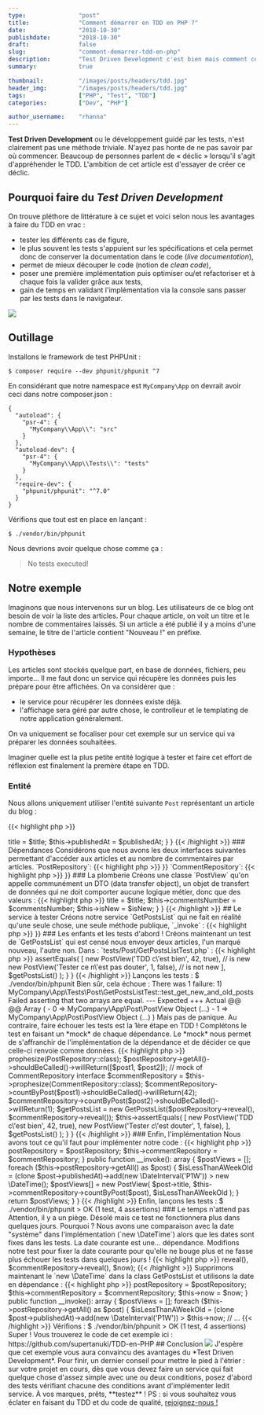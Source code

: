 ```yaml
---
type:               "post"
title:              "Comment démarrer en TDD en PHP ?"
date:               "2018-10-30"
publishdate:        "2018-10-30"
draft:              false
slug:               "comment-demarrer-tdd-en-php"
description:        "Test Driven Development c'est bien mais comment commencer à en faire ?"
summary:            true

thumbnail:          "/images/posts/headers/tdd.jpg"
header_img:         "/images/posts/headers/tdd.jpg"
tags:               ["PHP", "Test", "TDD"]
categories:         ["Dev", "PHP"]

author_username:    "rhanna"
---
```


**Test Driven Development** ou le développement guidé par les tests, n'est clairement pas une méthode triviale.
N'ayez pas honte de ne pas savoir par où commencer.
Beaucoup de personnes parlent de « déclic » lorsqu'il s'agit d'appréhender le TDD.
L'ambition de cet article est d'essayer de créer ce déclic.

## Pourquoi faire du *Test Driven Development*

On trouve pléthore de littérature à ce sujet et voici selon nous les avantages à faire du TDD en vrac :

- tester les différents cas de figure,
- le plus souvent les tests s'appuient sur les spécifications et cela permet donc de conserver la documentation dans le code (*live documentation*),
- permet de mieux découper le code (notion de *clean code*),
- poser une première implémentation puis optimiser ou/et refactoriser et à chaque fois la valider grâce aux tests,
- gain de temps en validant l'implémentation via la console sans passer par les tests dans le navigateur.

<img src="https://media.giphy.com/media/iKbUlFbs77oI0/giphy.gif" />

## Outillage

Installons le framework de test PHPUnit :

    $ composer require --dev phpunit/phpunit ^7

En considérant que notre namespace est `MyCompany\App` on devrait avoir ceci dans notre composer.json :

```
{
  "autoload": {
    "psr-4": {
      "MyCompany\\App\\": "src"
    }
  },
  "autoload-dev": {
    "psr-4": {
      "MyCompany\\App\\Tests\\": "tests"
    }
  },
  "require-dev": {
    "phpunit/phpunit": "^7.0"
  }
}
```

Vérifions que tout est en place en lançant :

    $ ./vendor/bin/phpunit

Nous devrions avoir quelque chose comme ça :

> No tests executed!

## Notre exemple

Imaginons que nous intervenons sur un blog.
Les utilisateurs de ce blog ont besoin de voir la liste des articles.
Pour chaque article, on voit un titre et le nombre de commentaires laissés.
Si un article a été publié il y a moins d'une semaine, le titre de l'article contient "Nouveau !" en préfixe.

### Hypothèses

Les articles sont stockés quelque part, en base de données, fichiers, peu importe...
Il me faut donc un service qui récupère les données puis les prépare pour être affichées.
On va considérer que :
- le service pour récupérer les données existe déjà.
- l'affichage sera géré par autre chose, le controlleur et le templating de notre application généralement.

On va uniquement se focaliser pour cet exemple sur un service qui va préparer les données souhaitées.

Imaginer quelle est la plus petite entité logique à tester et faire cet effort de réflexion est finalement la
premère étape en TDD. 

### Entité

Nous allons uniquement utiliser l'entité suivante `Post` représentant un article du blog :

{{< highlight php >}}
<?php

namespace MyCompany\App\Post;

class Post
{
    /** @var string */
    public $title;

    /** @var \DateTime */
    public $publishedAt;

    public function __construct(string $title, \DateTime $publishedAt)
    {
        $this->title = $title;
        $this->publishedAt = $publishedAt;
    }
}
{{< /highlight >}}

### Dépendances

Considérons que nous avons les deux interfaces suivantes permettant d'accéder aux articles
et au nombre de commentaires par articles.

`PostRepository`:

{{< highlight php >}}
<?php

namespace MyCompany\App\Repository;

use MyCompany\App\Post\Post;

interface PostRepository
{
    /**
     * @return Post[]
     */
    public function getAll(): array;
}
{{< /highlight >}}

`CommentRepository`:

{{< highlight php >}}
<?php

namespace MyCompany\App\Repository;

use MyCompany\App\Post\Post;

interface CommentRepository
{
    public function countByPost(Post $post): int;
}
{{< /highlight >}}

### La plomberie

Créons une classe `PostView` qu'on appelle communément un DTO (data transfer object), un objet de transfert de données
qui ne doit comporter aucune logique métier, donc que des valeurs :

{{< highlight php >}}
<?php

namespace MyCompany\App\Post;

final class PostView
{
    /** @var string */
    public $title;

    /** @var int */
    public $commentsNumber;

    /** @var bool */
    public $isNew;

    public function __construct(string $title, int $commentsNumber, bool $isNew)
    {
        $this->title = $title;
        $this->commentsNumber = $commentsNumber;
        $this->isNew = $isNew;
    }
}
{{< /highlight >}}

## Le service à tester

Créons notre service `GetPostsList` qui ne fait en réalité qu'une seule chose, une seule méthode publique, `_invoke` :

{{< highlight php >}}
<?php

namespace MyCompany\App\Post;

final class GetPostsList
{
    public function __invoke(): array
    {
        return [];
    }
}
{{< /highlight >}}

### Les enfants et les tests d'abord !

Créons maintenant un test de `GetPostsList` qui est censé nous envoyer deux articles, l'un marqué nouveau, l'autre non. 

Dans : `tests/Post/GetPostsListTest.php` :

{{< highlight php >}}
<?php

namespace MyCompany\App\Tests\Post;

use MyCompany\App\Post\GetPostsList;
use MyCompany\App\Post\PostView;
use PHPUnit\Framework\TestCase;

class GetPostsListTest extends TestCase
{
    public function test_get_new_and_old_posts()
    {
        $getPostsList = new GetPostsList();

        $this->assertEquals(
            [
                new PostView('TDD c\'est bien', 42, true), // is new
                new PostView('Tester ce n\'est pas douter', 1, false), // is not new
            ],
            $getPostsList()
        );
    }
}
{{< /highlight >}}

Lançons les tests :

    $ ./vendor/bin/phpunit

Bien sûr, cela échoue :

    There was 1 failure:
    
    1) MyCompany\App\Tests\Post\GetPostsListTest::test_get_new_and_old_posts
    Failed asserting that two arrays are equal.
    --- Expected
    +++ Actual
    @@ @@
     Array (
    -    0 => MyCompany\App\Post\PostView Object (...)
    -    1 => MyCompany\App\Post\PostView Object (...)
     )

Mais pas de panique. Au contraire, faire échouer les tests est la 1ère étape en TDD !

Complétons le test en faisant un *mock* de chaque dépendance.
Le *mock* nous permet de s'affranchir de l'implémentation de la dépendance et de décider ce que celle-ci renvoie comme
données.

{{< highlight php >}}
<?php

namespace MyCompany\App\Tests\Post;

use MyCompany\App\Post\GetPostsList;
use MyCompany\App\Post\Post;
use MyCompany\App\Post\PostView;
use MyCompany\App\Repository\CommentRepository;
use MyCompany\App\Repository\PostRepository;
use PHPUnit\Framework\TestCase;

class GetPostsListTest extends TestCase
{
    public function test_get_new_and_old_posts()
    {
        $post1 = new Post('TDD c\'est bien', new \DateTime('2018-10-29'));
        $post2 = new Post('Tester c\'est douter', new \DateTime('2018-10-01'));

        // mock of PostRepository interface
        $postRepository = $this->prophesize(PostRepository::class);
        $postRepository->getAll()->shouldBeCalled()->willReturn([$post1, $post2]);

        // mock of CommentRepository interface
        $commentRepository = $this->prophesize(CommentRepository::class);
        $commentRepository->countByPost($post1)->shouldBeCalled()->willReturn(42);
        $commentRepository->countByPost($post2)->shouldBeCalled()->willReturn(1);

        $getPostsList = new GetPostsList($postRepository->reveal(), $commentRepository->reveal());

        $this->assertEquals(
            [
                new PostView('TDD c\'est bien', 42, true),
                new PostView('Tester c\'est douter', 1, false),
            ],
            $getPostsList()
        );
    }
}
{{< /highlight >}}

### Enfin, l'implémentation

Nous avons tout ce qu'il faut pour implémenter notre code :

{{< highlight php >}}
<?php

namespace MyCompany\App\Post;

use MyCompany\App\Repository\CommentRepository;
use MyCompany\App\Repository\PostRepository;

final class GetPostsList
{
    /** @var PostRepository */
    private $postRepository;

    /** @var CommentRepository */
    private $commentRepository;

    public function __construct(PostRepository $postRepository, CommentRepository $commentRepository)
    {
        $this->postRepository = $postRepository;
        $this->commentRepository = $commentRepository;
    }

    public function __invoke(): array
    {
        $postViews = [];

        foreach ($this->postRepository->getAll() as $post) {
            $isLessThanAWeekOld = (clone $post->publishedAt)->add(new \DateInterval('P1W')) > new \DateTime();

            $postViews[] = new PostView(
                $post->title,
                $this->commentRepository->countByPost($post),
                $isLessThanAWeekOld
            );
        }

        return $postViews;
    }
}
{{< /highlight >}}

Enfin, lançons les tests :

    $ ./vendor/bin/phpunit
    
> OK (1 test, 4 assertions)

### Le temps n'attend pas

Attention, il y a un piège. Désolé mais ce test ne fonctionnera plus dans quelques jours.
Pourquoi ?
Nous avons une comparaison avec la date "système" dans l'implémentation (`new \DateTime`)
alors que les dates sont fixes dans les tests.

La date courante est une... dépendance. Modifions notre test pour fixer la date courante pour qu'elle ne bouge plus et 
ne fasse plus échouer les tests dans quelques jours !

{{< highlight php >}}
<?php
// ...
class GetPostsListTest extends TestCase
{
    public function test_get_new_and_old_posts()
    {
        $now = new \DateTime('2018-10-30');
        // ...

        $getPostsList = new GetPostsList($postRepository->reveal(), $commentRepository->reveal(), $now);
{{< /highlight >}}

Supprimons maintenant le `new \DateTime` dans la class GetPostsList et utilisons la date en dépendance :

{{< highlight php >}}
<?php
// ...
final class GetPostsList
{
    // ...

    /** @var \DateTime */
    private $now;

    public function __construct(PostRepository $postRepository, CommentRepository $commentRepository, \DateTime $now)
    {
        $this->postRepository = $postRepository;
        $this->commentRepository = $commentRepository;
        $this->now = $now;
    }

    public function __invoke(): array
    {
        $postViews = [];

        foreach ($this->postRepository->getAll() as $post) {
            $isLessThanAWeekOld = (clone $post->publishedAt)->add(new \DateInterval('P1W')) > $this->now;
            // ...
{{< /highlight >}}

Vérifions :

    $ ./vendor/bin/phpunit
    
> OK (1 test, 4 assertions)

Super !

Vous trouverez le code de cet exemple ici : https://github.com/supertanuki/TDD-en-PHP

## Conclusion

<img src="https://media.giphy.com/media/ds9RZ7gATF0wo/giphy.gif" />

J'espère que cet exemple vous aura convaincu des avantages du *Test Driven Development*.
Pour finir, un dernier conseil pour mettre le pied à l'étrier : sur votre projet en cours,
dès que vous devez faire un service qui fait quelque chose
d'assez simple avec une ou deux conditions, posez d'abord des tests vérifiant chacune des conditions avant d'implémenter
ledit service.

À vos marques, prêts, **testez** !

PS : si vous souhaitez vous éclater en faisant du TDD et du code de qualité,
<a href="/fr/elao/job-developpeur-backend-agence-paris-2018/">rejoignez-nous !</a>

